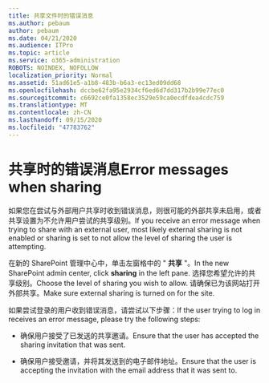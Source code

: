 ```yaml
---
title: 共享文件时的错误消息
ms.author: pebaum
author: pebaum
ms.date: 04/21/2020
ms.audience: ITPro
ms.topic: article
ms.service: o365-administration
ROBOTS: NOINDEX, NOFOLLOW
localization_priority: Normal
ms.assetid: 51ad61e5-a1b8-483b-b6a3-ec13ed09dd68
ms.openlocfilehash: dccbe62fa95e2934cf6ed6d7dd317b2b99e77ec0
ms.sourcegitcommit: c6692ce0fa1358ec3529e59ca0ecdfdea4cdc759
ms.translationtype: MT
ms.contentlocale: zh-CN
ms.lasthandoff: 09/15/2020
ms.locfileid: "47783762"
---
```

# <a name="error-messages-when-sharing"></a><span data-ttu-id="e1bb9-102">共享时的错误消息</span><span class="sxs-lookup"><span data-stu-id="e1bb9-102">Error messages when sharing</span></span>

<span data-ttu-id="e1bb9-103">如果您在尝试与外部用户共享时收到错误消息，则很可能的外部共享未启用，或者共享设置为不允许用户尝试的共享级别。</span><span class="sxs-lookup"><span data-stu-id="e1bb9-103">If you receive an error message when trying to share with an external user, most likely external sharing is not enabled or sharing is set to not allow the level of sharing the user is attempting.</span></span>
  
<span data-ttu-id="e1bb9-104">在新的 SharePoint 管理中心中，单击左窗格中的 " **共享** "。</span><span class="sxs-lookup"><span data-stu-id="e1bb9-104">In the  new SharePoint admin center, click **sharing** in the left pane.</span></span> <span data-ttu-id="e1bb9-105">选择您希望允许的共享级别。</span><span class="sxs-lookup"><span data-stu-id="e1bb9-105">Choose the level of sharing you wish to allow.</span></span> <span data-ttu-id="e1bb9-106">请确保已为该网站打开外部共享。</span><span class="sxs-lookup"><span data-stu-id="e1bb9-106">Make sure external sharing is turned on for the site.</span></span> 
  
<span data-ttu-id="e1bb9-107">如果尝试登录的用户收到错误消息，请尝试以下步骤：</span><span class="sxs-lookup"><span data-stu-id="e1bb9-107">If the user trying to log in receives an error message, please try the following steps:</span></span>
  
- <span data-ttu-id="e1bb9-108">确保用户接受了已发送的共享邀请。</span><span class="sxs-lookup"><span data-stu-id="e1bb9-108">Ensure that the user has accepted the sharing invitation that was sent.</span></span>
    
- <span data-ttu-id="e1bb9-109">确保用户接受邀请，并将其发送到的电子邮件地址。</span><span class="sxs-lookup"><span data-stu-id="e1bb9-109">Ensure that the user is accepting the invitation with the email address that it was sent to.</span></span>
    

